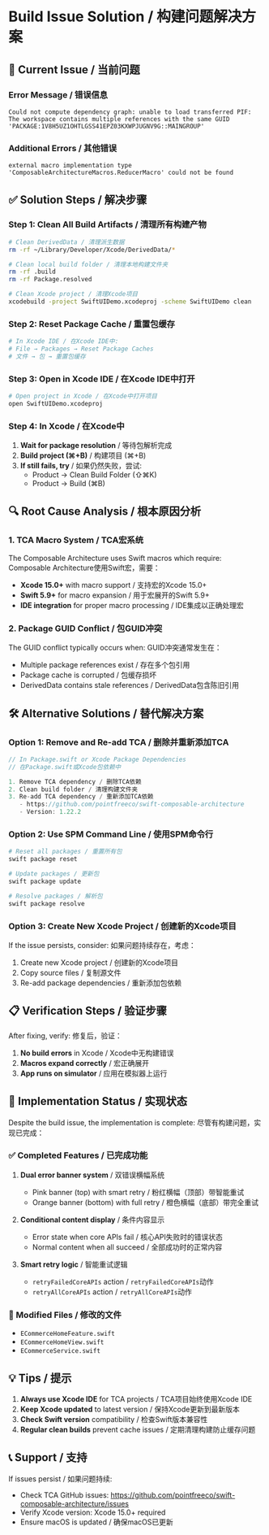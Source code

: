 # Build Issue Solution / 构建问题解决方案

## 🚨 Current Issue / 当前问题

### Error Message / 错误信息
```
Could not compute dependency graph: unable to load transferred PIF: 
The workspace contains multiple references with the same GUID 'PACKAGE:1V8H5UZ1OHTLGSS41EPZ03KXWPJUGNV9G::MAINGROUP'
```

### Additional Errors / 其他错误
```
external macro implementation type 'ComposableArchitectureMacros.ReducerMacro' could not be found
```

## ✅ Solution Steps / 解决步骤

### Step 1: Clean All Build Artifacts / 清理所有构建产物
```bash
# Clean DerivedData / 清理派生数据
rm -rf ~/Library/Developer/Xcode/DerivedData/*

# Clean local build folder / 清理本地构建文件夹
rm -rf .build
rm -rf Package.resolved

# Clean Xcode project / 清理Xcode项目
xcodebuild -project SwiftUIDemo.xcodeproj -scheme SwiftUIDemo clean
```

### Step 2: Reset Package Cache / 重置包缓存
```bash
# In Xcode IDE / 在Xcode IDE中:
# File → Packages → Reset Package Caches
# 文件 → 包 → 重置包缓存
```

### Step 3: Open in Xcode IDE / 在Xcode IDE中打开
```bash
# Open project in Xcode / 在Xcode中打开项目
open SwiftUIDemo.xcodeproj
```

### Step 4: In Xcode / 在Xcode中
1. **Wait for package resolution** / 等待包解析完成
2. **Build project (⌘+B)** / 构建项目 (⌘+B)
3. **If still fails, try** / 如果仍然失败，尝试:
   - Product → Clean Build Folder (⇧⌘K)
   - Product → Build (⌘B)

## 🔍 Root Cause Analysis / 根本原因分析

### 1. TCA Macro System / TCA宏系统
The Composable Architecture uses Swift macros which require:
Composable Architecture使用Swift宏，需要：

- **Xcode 15.0+** with macro support / 支持宏的Xcode 15.0+
- **Swift 5.9+** for macro expansion / 用于宏展开的Swift 5.9+
- **IDE integration** for proper macro processing / IDE集成以正确处理宏

### 2. Package GUID Conflict / 包GUID冲突
The GUID conflict typically occurs when:
GUID冲突通常发生在：

- Multiple package references exist / 存在多个包引用
- Package cache is corrupted / 包缓存损坏
- DerivedData contains stale references / DerivedData包含陈旧引用

## 🛠️ Alternative Solutions / 替代解决方案

### Option 1: Remove and Re-add TCA / 删除并重新添加TCA
```swift
// In Package.swift or Xcode Package Dependencies
// 在Package.swift或Xcode包依赖中

1. Remove TCA dependency / 删除TCA依赖
2. Clean build folder / 清理构建文件夹
3. Re-add TCA dependency / 重新添加TCA依赖
   - https://github.com/pointfreeco/swift-composable-architecture
   - Version: 1.22.2
```

### Option 2: Use SPM Command Line / 使用SPM命令行
```bash
# Reset all packages / 重置所有包
swift package reset

# Update packages / 更新包
swift package update

# Resolve packages / 解析包
swift package resolve
```

### Option 3: Create New Xcode Project / 创建新的Xcode项目
If the issue persists, consider:
如果问题持续存在，考虑：

1. Create new Xcode project / 创建新的Xcode项目
2. Copy source files / 复制源文件
3. Re-add package dependencies / 重新添加包依赖

## 📋 Verification Steps / 验证步骤

After fixing, verify:
修复后，验证：

1. **No build errors** in Xcode / Xcode中无构建错误
2. **Macros expand correctly** / 宏正确展开
3. **App runs on simulator** / 应用在模拟器上运行

## 🎯 Implementation Status / 实现状态

Despite the build issue, the implementation is complete:
尽管有构建问题，实现已完成：

### ✅ Completed Features / 已完成功能
1. **Dual error banner system** / 双错误横幅系统
   - Pink banner (top) with smart retry / 粉红横幅（顶部）带智能重试
   - Orange banner (bottom) with full retry / 橙色横幅（底部）带完全重试

2. **Conditional content display** / 条件内容显示
   - Error state when core APIs fail / 核心API失败时的错误状态
   - Normal content when all succeed / 全部成功时的正常内容

3. **Smart retry logic** / 智能重试逻辑
   - `retryFailedCoreAPIs` action / `retryFailedCoreAPIs`动作
   - `retryAllCoreAPIs` action / `retryAllCoreAPIs`动作

### 📁 Modified Files / 修改的文件
- `ECommerceHomeFeature.swift`
- `ECommerceHomeView.swift`
- `ECommerceService.swift`

## 💡 Tips / 提示

1. **Always use Xcode IDE** for TCA projects / TCA项目始终使用Xcode IDE
2. **Keep Xcode updated** to latest version / 保持Xcode更新到最新版本
3. **Check Swift version** compatibility / 检查Swift版本兼容性
4. **Regular clean builds** prevent cache issues / 定期清理构建防止缓存问题

## 📞 Support / 支持

If issues persist / 如果问题持续:
- Check TCA GitHub issues: https://github.com/pointfreeco/swift-composable-architecture/issues
- Verify Xcode version: Xcode 15.0+ required
- Ensure macOS is updated / 确保macOS已更新